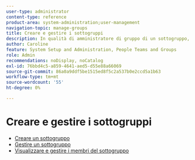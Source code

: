 ```yaml
---
user-type: administrator
content-type: reference
product-area: system-administration;user-management
navigation-topic: manage-groups
title: Creare e gestire i sottogruppi
description: In qualità di amministratore di gruppo di un sottogruppo, puoi creare, spostare, visualizzare, modificare, copiare, rinominare, esportare ed eliminare il sottogruppo. È inoltre possibile rendere un sottogruppo un gruppo di primo livello rimuovendolo dal relativo gruppo padre.
author: Caroline
feature: System Setup and Administration, People Teams and Groups
role: Admin
recommendations: noDisplay, noCatalog
exl-id: 76bbd4c5-a859-4641-aed5-d55e88a66069
source-git-commit: 86a0a9ddf5be1515ed8f5c2a537b0e2ccd5a1b63
workflow-type: tm+mt
source-wordcount: '55'
ht-degree: 0%

---
```


# Creare e gestire i sottogruppi

* [Creare un sottogruppo](../../../administration-and-setup/manage-groups/create-and-manage-subgroups/create-a-subgroup.md)
* [Gestire un sottogruppo](../../../administration-and-setup/manage-groups/create-and-manage-subgroups/manage-subgroups.md)
* [Visualizzare e gestire i membri del sottogruppo](../../../administration-and-setup/manage-groups/create-and-manage-subgroups/view-and-manage-subgroup-members.md)
